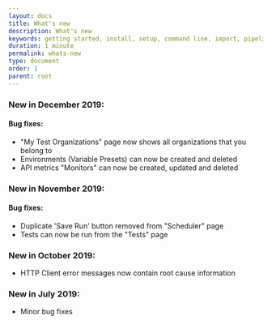 ```yaml
---
layout: docs
title: What's new
description: What's new
keywords: getting started, install, setup, command line, import, pipeline, update, samples, help
duration: 1 minute
permalink: whats-new
type: document
order: 1
parent: root
---
```


### New in December 2019:

#### Bug fixes:
- "My Test Organizations" page now shows all organizations that you belong to
- Environments (Variable Presets) can now be created and deleted
- API metrics "Monitors" can now be created, updated and deleted

### New in November 2019:

#### Bug fixes:
- Duplicate 'Save Run' button removed from "Scheduler" page
- Tests can now be run from the "Tests" page

### New in October 2019:

- HTTP Client error messages now contain root cause information

### New in July 2019:

- Minor bug fixes
